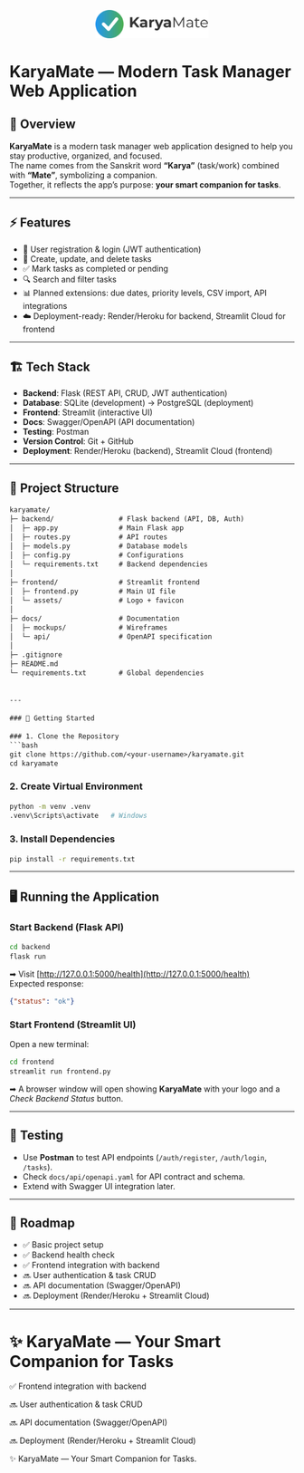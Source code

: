<p align="center">
  <img src="frontend/assets/logo.png" alt="KaryaMate Logo" width="200"/>
</p>

# KaryaMate — Modern Task Manager Web Application

## 📌 Overview
**KaryaMate** is a modern task manager web application designed to help you stay productive, organized, and focused.  
The name comes from the Sanskrit word **“Karya”** (task/work) combined with **“Mate”**, symbolizing a companion.  
Together, it reflects the app’s purpose: **your smart companion for tasks**.

---

## ⚡ Features
- 🔑 User registration & login (JWT authentication)  
- 📝 Create, update, and delete tasks  
- ✅ Mark tasks as completed or pending  
- 🔍 Search and filter tasks  
- 📊 Planned extensions: due dates, priority levels, CSV import, API integrations  
- ☁️ Deployment-ready: Render/Heroku for backend, Streamlit Cloud for frontend  

---

## 🏗️ Tech Stack
- **Backend**: Flask (REST API, CRUD, JWT authentication)  
- **Database**: SQLite (development) → PostgreSQL (deployment)  
- **Frontend**: Streamlit (interactive UI)  
- **Docs**: Swagger/OpenAPI (API documentation)  
- **Testing**: Postman  
- **Version Control**: Git + GitHub  
- **Deployment**: Render/Heroku (backend), Streamlit Cloud (frontend)  

---

## 📂 Project Structure
```text
karyamate/
├─ backend/                # Flask backend (API, DB, Auth)
│  ├─ app.py               # Main Flask app
│  ├─ routes.py            # API routes
│  ├─ models.py            # Database models
│  ├─ config.py            # Configurations
│  └─ requirements.txt     # Backend dependencies
│
├─ frontend/               # Streamlit frontend
│  ├─ frontend.py          # Main UI file
│  └─ assets/              # Logo + favicon
│
├─ docs/                   # Documentation
│  ├─ mockups/             # Wireframes
│  └─ api/                 # OpenAPI specification
│
├─ .gitignore
├─ README.md
└─ requirements.txt        # Global dependencies


---

### 🚀 Getting Started

### 1. Clone the Repository
```bash
git clone https://github.com/<your-username>/karyamate.git
cd karyamate
```

### 2. Create Virtual Environment
```bash
python -m venv .venv
.venv\Scripts\activate   # Windows
```

### 3. Install Dependencies
```bash
pip install -r requirements.txt
```

---

## 🖥️ Running the Application

### Start Backend (Flask API)
```bash
cd backend
flask run
```
➡ Visit [http://127.0.0.1:5000/health](http://127.0.0.1:5000/health)  
Expected response:
```json
{"status": "ok"}
```

### Start Frontend (Streamlit UI)
Open a new terminal:
```bash
cd frontend
streamlit run frontend.py
```
➡ A browser window will open showing **KaryaMate** with your logo and a *Check Backend Status* button.

---

## 🧪 Testing
- Use **Postman** to test API endpoints (`/auth/register`, `/auth/login`, `/tasks`).  
- Check `docs/api/openapi.yaml` for API contract and schema.  
- Extend with Swagger UI integration later.  

---

## 📜 Roadmap
- ✅ Basic project setup  
- ✅ Backend health check  
- ✅ Frontend integration with backend  
- 🔜 User authentication & task CRUD  
- 🔜 API documentation (Swagger/OpenAPI)  
- 🔜 Deployment (Render/Heroku + Streamlit Cloud)  

---

✨ **KaryaMate — Your Smart Companion for Tasks**
=======
✅ Frontend integration with backend

🔜 User authentication & task CRUD

🔜 API documentation (Swagger/OpenAPI)

🔜 Deployment (Render/Heroku + Streamlit Cloud)



✨ KaryaMate — Your Smart Companion for Tasks.

